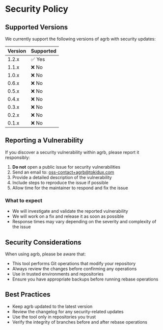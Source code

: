 # Security Policy

## Supported Versions

We currently support the following versions of agrb with security updates:

| Version | Supported |
| ------- | ------------------ |
| 1.2.x | ✅ Yes |
| 1.1.x | ❌ No |
| 1.0.x | ❌ No |
| 0.6.x | ❌ No |
| 0.5.x | ❌ No |
| 0.4.x | ❌ No |
| 0.3.x | ❌ No |
| 0.2.x | ❌ No |
| 0.1.x | ❌ No |

## Reporting a Vulnerability

If you discover a security vulnerability within agrb, please report it responsibly:

1. **Do not** open a public issue for security vulnerabilities
2. Send an email to: <oss-contact+agrb@tokidux.com>
3. Provide a detailed description of the vulnerability
4. Include steps to reproduce the issue if possible
5. Allow time for the maintainer to respond and fix the issue

### What to expect

- We will investigate and validate the reported vulnerability
- We will work on a fix and release it as soon as possible
- Response times may vary depending on the severity and complexity of the issue

## Security Considerations

When using agrb, please be aware that:

- This tool performs Git operations that modify your repository
- Always review the changes before confirming any operations
- Use in trusted environments and repositories
- Ensure you have appropriate backups before running rebase operations

## Best Practices

- Keep agrb updated to the latest version
- Review the changelog for any security-related updates
- Use the tool only in repositories you trust
- Verify the integrity of branches before and after rebase operations

